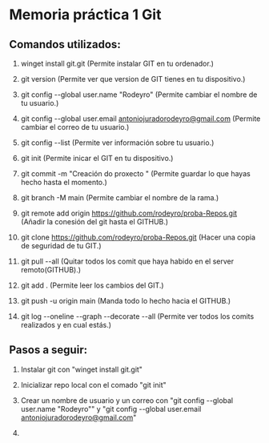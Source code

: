 # Memoria práctica 1 Git

## Comandos utilizados:

1. winget install git.git
    (Permite instalar GIT en tu ordenador.)

2. git version
    (Permite ver que version de GIT tienes en tu dispositivo.)

3. git config --global user.name "Rodeyro"
    (Permite cambiar el nombre de tu usuario.)

4. git config --global user.email antoniojuradorodeyro@gmail.com
    (Permite cambiar el correo de tu usuario.)

5. git config --list
    (Permite ver información sobre tu usuario.)

6. git init
    (Permite inicar el GIT en tu dispositivo.)

7. git commit -m "Creación do proxecto "
    (Permite guardar lo que hayas hecho hasta el momento.)

8. git branch -M main
    (Permite cambiar el nombre de la rama.)

9. git remote add origin https://github.com/rodeyro/proba-Repos.git
    (Añadir la conesión del git hasta el GITHUB.)

10. git clone https://github.com/rodeyro/proba-Repos.git
    (Hacer una copia de seguridad de tu GIT.)

11. git pull --all
    (Quitar todos los comit que haya habido en el server remoto(GITHUB).)

12. git add .
    (Permite leer los cambios del GIT.)

13. git push -u origin main
    (Manda todo lo hecho hacia el GITHUB.)

14. git log --oneline --graph --decorate --all
    (Permite ver todos los comits realizados y en cual estás.)


## Pasos a seguir: 

1. Instalar git con "winget install git.git"

2. Inicializar repo local con el comado "git init"

3. Crear un nombre de usuario y un correo con "git config --global user.name "Rodeyro"" y "git config --global user.email antoniojuradorodeyro@gmail.com"

4.  
